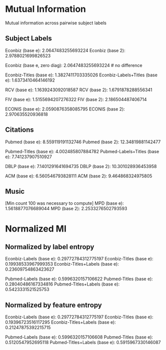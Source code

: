 # Mutual Information

Mutual information across pairwise subject labels

## Subject Labels

Econbiz (base e): 2.0647483255693224
Econbiz (base 2): 2.9788021699826523

Econbiz (base e, zero diag): 2.0647483255693224 # no difference

Econbiz-Titles (base e): 1.3827411703335026
Econbiz-Labels+Titles (base e): 1.6373410464146192

RCV (base e): 1.1639243092018587
RCV (base 2): 1.6791878288556341 

FIV (base e): 1.5155694207276322
FIV (base 2): 2.186504487406714

ECONIS (base e): 2.0590876358085795
ECONIS (base 2): 2.970635520936818


## Citations

Pubmed (base e): 8.559119191132746
Pubmed (base 2): 12.34819881142477

Pubmed-Titles (base e): 4.002485807884782
Pubmed-Labels+Titles (base e): 7.741237907510927    

DBLP (base e): 7.1401291641694735
DBLP (base 2): 10.301028936453958

ACM (base e): 6.560546793828111
ACM (base 2): 9.464868324975805

## Music

[Min count 100 was necessary to compute]
MPD (base e): 1.5618877076689044
MPD (base 2): 2.2533276502793593

# Normalized MI

## Normalized by label entropy

Econbiz-Labels (base e): 0.29772784312775197
Econbiz-Titles (base e): 0.19938533967999353
Econbiz-Titles+Labels (base e): 0.23609754863423627

Pubmed-Labels (base e): 0.5996320157106622
Pubmed-Titles (base e): 0.28040486167334816
Pubmed-Titles+Labels (base e): 0.5423331521525753 

## Normalized by feature entropy

Econbiz-Labels (base e): 0.29772784312775197
Econbiz-Titles (base e): 0.19396723516117295
Econbiz-Titles+Labels (base e): 0.21247875392215715

Pubmed-Labels (base e): 0.5996320157106608
Pubmed-Titles (base e): 0.5120547952695118
Pubmed-Titles+Labels (base e): 0.5915967330146087




